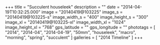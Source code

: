+++
title = "Succulent houseleek"
description = ""
date = "2014-04-19T10:32:25.000"
image = "20140419@103225"
image_s = "20140419@103225-s"
image_width_s = "400"
image_height_s = "300"
image_xl = "20140419@103225-xl"
image_width_xl = "1024"
image_height_xl = "768"
gps_latitude = ""
gps_longitude = ""
phototags = [ "2014", "2014-04", "2014-04-19", "50mm", "houseleek", "macro", "morning", "spring", "succulent" ]
galleries = [ "2014 Timeline" ]
+++
